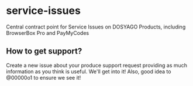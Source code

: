 # service-issues

Central contract point for Service Issues on DOSYAGO Products, including BrowserBox Pro and PayMyCodes

## How to get support?

Create a new issue about your produce support request providing as much information as you think is useful. We'll get into it! Also, good idea to @00000o1 to ensure we see it!


